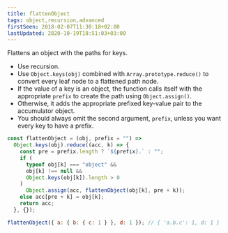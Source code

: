 ```yaml
---
title: flattenObject
tags: object,recursion,advanced
firstSeen: 2018-02-07T11:30:18+02:00
lastUpdated: 2020-10-19T18:51:03+03:00
---
```


Flattens an object with the paths for keys.

- Use recursion.
- Use `Object.keys(obj)` combined with `Array.prototype.reduce()` to convert every leaf node to a flattened path node.
- If the value of a key is an object, the function calls itself with the appropriate `prefix` to create the path using `Object.assign()`.
- Otherwise, it adds the appropriate prefixed key-value pair to the accumulator object.
- You should always omit the second argument, `prefix`, unless you want every key to have a prefix.

```js
const flattenObject = (obj, prefix = "") =>
  Object.keys(obj).reduce((acc, k) => {
    const pre = prefix.length ? `${prefix}.` : "";
    if (
      typeof obj[k] === "object" &&
      obj[k] !== null &&
      Object.keys(obj[k]).length > 0
    )
      Object.assign(acc, flattenObject(obj[k], pre + k));
    else acc[pre + k] = obj[k];
    return acc;
  }, {});
```

```js
flattenObject({ a: { b: { c: 1 } }, d: 1 }); // { 'a.b.c': 1, d: 1 }
```

